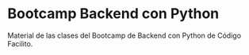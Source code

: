 # Bootcamp Backend con Python
Material de las clases del Bootcamp de Backend con Python de Código Facilito.
